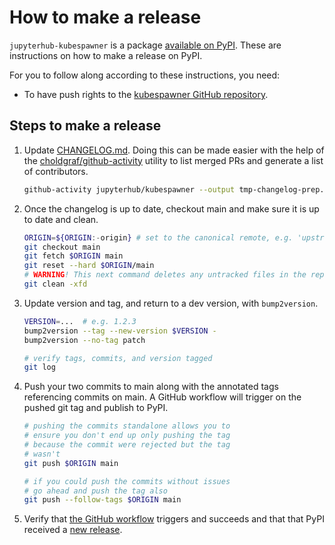 # How to make a release

`jupyterhub-kubespawner` is a package [available on
PyPI](https://pypi.org/project/jupyterhub-kubespawner/). These are instructions
on how to make a release on PyPI.

For you to follow along according to these instructions, you need:

- To have push rights to the [kubespawner GitHub
  repository](https://github.com/jupyterhub/kubespawner).

## Steps to make a release

1. Update [CHANGELOG.md](CHANGELOG.md). Doing this can be made easier with the
   help of the
   [choldgraf/github-activity](https://github.com/choldgraf/github-activity)
   utility to list merged PRs and generate a list of contributors.

   ```bash
   github-activity jupyterhub/kubespawner --output tmp-changelog-prep.md
   ```

1. Once the changelog is up to date, checkout main and make sure it is up to date and clean.

   ```bash
   ORIGIN=${ORIGIN:-origin} # set to the canonical remote, e.g. 'upstream' if 'origin' is not the official repo
   git checkout main
   git fetch $ORIGIN main
   git reset --hard $ORIGIN/main
   # WARNING! This next command deletes any untracked files in the repo
   git clean -xfd
   ```

1. Update version and tag, and return to a dev version, with `bump2version`.

   ```bash
   VERSION=...  # e.g. 1.2.3
   bump2version --tag --new-version $VERSION -
   bump2version --no-tag patch

   # verify tags, commits, and version tagged
   git log
   ```

1. Push your two commits to main along with the annotated tags referencing
   commits on main. A GitHub workflow will trigger on the pushed git tag and
   publish to PyPI.

   ```bash
   # pushing the commits standalone allows you to
   # ensure you don't end up only pushing the tag
   # because the commit were rejected but the tag
   # wasn't
   git push $ORIGIN main

   # if you could push the commits without issues
   # go ahead and push the tag also
   git push --follow-tags $ORIGIN main
   ```

1. Verify that [the GitHub
   workflow](https://github.com/jupyterhub/kubespawner/actions?query=workflow%3APublish)
   triggers and succeeds and that that PyPI received a [new
   release](https://pypi.org/project/jupyterhub-kubespawner/).
